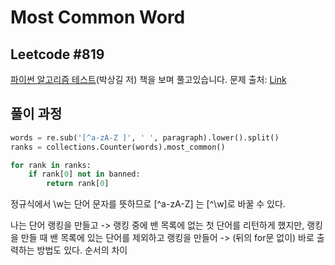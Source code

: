 # Most Common Word
## Leetcode #819
[파이썬 알고리즘 테스트](https://github.com/onlybooks/algorithm-interview)(박상길 저) 책을 보며 풀고있습니다. 
문제 출처: [Link](https://leetcode.com/problems/most-common-word/)

## 풀이 과정
```python
words = re.sub('[^a-zA-Z ]', ' ', paragraph).lower().split()
ranks = collections.Counter(words).most_common()

for rank in ranks:
    if rank[0] not in banned:
        return rank[0]
```

정규식에서 \w는 단어 문자를 뜻하므로 [^a-zA-Z] 는 [^\w]로 바꿀 수 있다. 

나는 단어 랭킹을 만들고 -> 랭킹 중에 밴 목록에 없는 첫 단어를 리턴하게 했지만, 랭킹을 만들 때 밴 목록에 있는 단어를 제외하고 랭킹을 만들어 -> (뒤의 for문 없이) 바로 출력하는 방법도 있다. 순서의 차이

